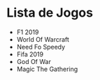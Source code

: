 # Lista de Jogos


* F1 2019
* World Of Warcraft
* Need Fo Speedy
* Fifa 2019
* God Of War
* Magic The Gathering
